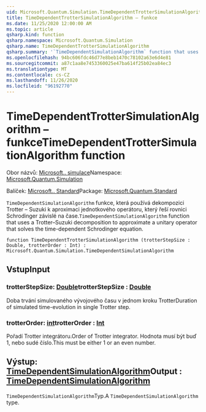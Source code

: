 ```yaml
---
uid: Microsoft.Quantum.Simulation.TimeDependentTrotterSimulationAlgorithm
title: TimeDependentTrotterSimulationAlgorithm – funkce
ms.date: 11/25/2020 12:00:00 AM
ms.topic: article
qsharp.kind: function
qsharp.namespace: Microsoft.Quantum.Simulation
qsharp.name: TimeDependentTrotterSimulationAlgorithm
qsharp.summary: '`TimeDependentSimulationAlgorithm` function that uses a Trotter–Suzuki decomposition to approximate a unitary operator that solves the time-dependent Schrodinger equation.'
ms.openlocfilehash: 94bc606fdc46d77e8beb1470c78102a63e6d4e81
ms.sourcegitcommit: a87c1aa8e7453360025e47ba614f25b02ea84ec3
ms.translationtype: MT
ms.contentlocale: cs-CZ
ms.lasthandoff: 11/26/2020
ms.locfileid: "96192770"
---
```

# <a name="timedependenttrottersimulationalgorithm-function"></a><span data-ttu-id="cd43b-102">TimeDependentTrotterSimulationAlgorithm – funkce</span><span class="sxs-lookup"><span data-stu-id="cd43b-102">TimeDependentTrotterSimulationAlgorithm function</span></span>

<span data-ttu-id="cd43b-103">Obor názvů: [Microsoft.. simulace](xref:Microsoft.Quantum.Simulation)</span><span class="sxs-lookup"><span data-stu-id="cd43b-103">Namespace: [Microsoft.Quantum.Simulation](xref:Microsoft.Quantum.Simulation)</span></span>

<span data-ttu-id="cd43b-104">Balíček: [Microsoft.. Standard](https://nuget.org/packages/Microsoft.Quantum.Standard)</span><span class="sxs-lookup"><span data-stu-id="cd43b-104">Package: [Microsoft.Quantum.Standard](https://nuget.org/packages/Microsoft.Quantum.Standard)</span></span>


<span data-ttu-id="cd43b-105">`TimeDependentSimulationAlgorithm` funkce, která používá dekompozici Trotter – Suzuki k aproximaci jednotkového operátoru, který řeší rovnici Schrodinger závislé na čase.</span><span class="sxs-lookup"><span data-stu-id="cd43b-105">`TimeDependentSimulationAlgorithm` function that uses a Trotter–Suzuki decomposition to approximate a unitary operator that solves the time-dependent Schrodinger equation.</span></span>

```qsharp
function TimeDependentTrotterSimulationAlgorithm (trotterStepSize : Double, trotterOrder : Int) : Microsoft.Quantum.Simulation.TimeDependentSimulationAlgorithm
```


## <a name="input"></a><span data-ttu-id="cd43b-106">Vstup</span><span class="sxs-lookup"><span data-stu-id="cd43b-106">Input</span></span>

### <a name="trotterstepsize--double"></a><span data-ttu-id="cd43b-107">trotterStepSize: [Double](xref:microsoft.quantum.lang-ref.double)</span><span class="sxs-lookup"><span data-stu-id="cd43b-107">trotterStepSize : [Double](xref:microsoft.quantum.lang-ref.double)</span></span>

<span data-ttu-id="cd43b-108">Doba trvání simulovaného vývojového času v jednom kroku Trotter</span><span class="sxs-lookup"><span data-stu-id="cd43b-108">Duration of simulated time-evolution in single Trotter step.</span></span>


### <a name="trotterorder--int"></a><span data-ttu-id="cd43b-109">trotterOrder: [int](xref:microsoft.quantum.lang-ref.int)</span><span class="sxs-lookup"><span data-stu-id="cd43b-109">trotterOrder : [Int](xref:microsoft.quantum.lang-ref.int)</span></span>

<span data-ttu-id="cd43b-110">Pořadí Trotter integrátoru.</span><span class="sxs-lookup"><span data-stu-id="cd43b-110">Order of Trotter integrator.</span></span> <span data-ttu-id="cd43b-111">Hodnota musí být buď 1, nebo sudé číslo.</span><span class="sxs-lookup"><span data-stu-id="cd43b-111">This must be either 1 or an even number.</span></span>



## <a name="output--timedependentsimulationalgorithm"></a><span data-ttu-id="cd43b-112">Výstup: [TimeDependentSimulationAlgorithm](xref:Microsoft.Quantum.Simulation.TimeDependentSimulationAlgorithm)</span><span class="sxs-lookup"><span data-stu-id="cd43b-112">Output : [TimeDependentSimulationAlgorithm](xref:Microsoft.Quantum.Simulation.TimeDependentSimulationAlgorithm)</span></span>

<span data-ttu-id="cd43b-113">`TimeDependentSimulationAlgorithm`Typ.</span><span class="sxs-lookup"><span data-stu-id="cd43b-113">A `TimeDependentSimulationAlgorithm` type.</span></span>